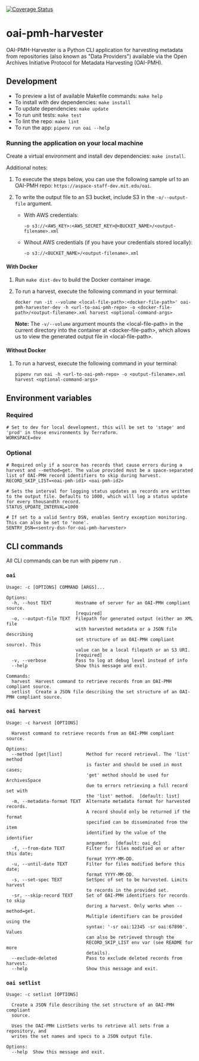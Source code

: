 [![Coverage Status](https://coveralls.io/repos/github/MITLibraries/oai-pmh-harvester/badge.svg?branch=rdi-updates)](https://coveralls.io/github/MITLibraries/oai-pmh-harvester?branch=rdi-updates)

# oai-pmh-harvester

OAI-PMH-Harvester is a Python CLI application for harvesting metadata from repositories (also known as "Data Providers") available via the Open Archives Initiative Protocol for Metadata Harvesting (OAI-PMH). 

## Development
- To preview a list of available Makefile commands: `make help`
- To install with dev dependencies: `make install`
- To update dependencies: `make update`
- To run unit tests: `make test`
- To lint the repo: `make lint`
- To run the app: `pipenv run oai --help`

### Running the application on your local machine

Create a virtual environment and install dev dependencies: `make install`. 

Additional notes: 

1. To execute the steps below, you can use the following sample url to an OAI-PMH repo: `https://aspace-staff-dev.mit.edu/oai`.

2. To write the output file to an S3 bucket, include S3 in the `-o/--output-file` argument.
   * With AWS credentials: 
      ```
      -o s3://<AWS_KEY>:<AWS_SECRET_KEY>@<BUCKET_NAME>/<output-filename>.xml
      ```
   * Wihout AWS credentials (if you have your credentials stored locally):
      ```
      -o s3://<BUCKET_NAME>/<output-filename>.xml
      ```

#### With Docker

1. Run `make dist-dev` to build the Docker container image.

2. To run a harvest, execute the following command in your terminal:
   ```
   docker run -it --volume <local-file-path>:<docker-file-path>' oai-pmh-harvester-dev -h <url-to-oai-pmh-repo> -o <docker-file-path>/<output-filename>.xml harvest <optional-command-args>
   ```

   **Note:** The `-v/--volume` argument mounts the \<local-file-path> in the current directory into the container at \<docker-file-path>, which allows us to view the generated output file in \<local-file-path>.


#### Without Docker 

1. To run a harvest, execute the following command in your terminal:

   ```
   pipenv run oai -h <url-to-oai-pmh-repo> -o <output-filename>.xml harvest <optional-command-args>
   ```

## Environment variables

### Required

```shell
# Set to dev for local development, this will be set to 'stage' and 'prod' in those environments by Terraform.
WORKSPACE=dev
```

### Optional

```shell
# Required only if a source has records that cause errors during a harvest and --method=get. The value provided must be a space-separated list of OAI-PMH record identifiers to skip during harvest.
RECORD_SKIP_LIST=<oai-pmh-id1> <oai-pmh-id2>

# Sets the interval for logging status updates as records are written to the output file. Defaults to 1000, which will log a status update for every thousandth record.
STATUS_UPDATE_INTERVAL=1000

# If set to a valid Sentry DSN, enables Sentry exception monitoring. This can also be set to 'none'.
SENTRY_DSN=<sentry-dsn-for-oai-pmh-harvester>
```

## CLI commands

All CLI commands can be run with pipenv run <COMMAND>.

### `oai`

```text
Usage: -c [OPTIONS] COMMAND [ARGS]...

Options:
  -h, --host TEXT         Hostname of server for an OAI-PMH compliant source.
                          [required]
  -o, --output-file TEXT  Filepath for generated output (either an XML file
                          with harvested metadata or a JSON file describing
                          set structure of an OAI-PMH compliant source). This
                          value can be a local filepath or an S3 URI.
                          [required]
  -v, --verbose           Pass to log at debug level instead of info
  --help                  Show this message and exit.

Commands:
  harvest  Harvest command to retrieve records from an OAI-PMH compliant source.
  setlist  Create a JSON file describing the set structure of an OAI-PMH compliant source.
```

### `oai harvest`

```text
Usage: -c harvest [OPTIONS]

  Harvest command to retrieve records from an OAI-PMH compliant source.

Options:
  --method [get|list]         Method for record retrieval. The 'list' method
                              is faster and should be used in most cases;
                              'get' method should be used for ArchivesSpace
                              due to errors retrieving a full record set with
                              the 'list' method.  [default: list]
  -m, --metadata-format TEXT  Alternate metadata format for harvested records.
                              A record should only be returned if the format
                              specified can be disseminated from the item
                              identified by the value of the identifier
                              argument.  [default: oai_dc]
  -f, --from-date TEXT        Filter for files modified on or after this date;
                              format YYYY-MM-DD.
  -u, --until-date TEXT       Filter for files modified before this date;
                              format YYYY-MM-DD.
  -s, --set-spec TEXT         SetSpec of set to be harvested. Limits harvest
                              to records in the provided set.
  -sr, --skip-record TEXT     Set of OAI-PMH identifiers for records to skip
                              during a harvest. Only works when --method=get.
                              Multiple identifiers can be provided using the
                              syntax: '-sr oai:12345 -sr oai:67890'. Values
                              can also be retrieved through the
                              RECORD_SKIP_LIST env var (see README for more
                              details).
  --exclude-deleted           Pass to exclude deleted records from harvest.
  --help                      Show this message and exit.
```

### `oai setlist`
```
Usage: -c setlist [OPTIONS]

  Create a JSON file describing the set structure of an OAI-PMH compliant
  source.

  Uses the OAI-PMH ListSets verbs to retrieve all sets from a repository, and
  writes the set names and specs to a JSON output file.

Options:
  --help  Show this message and exit.
```



